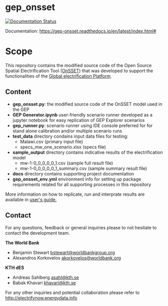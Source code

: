 gep_onsset
=================================

[![Documentation Status](https://readthedocs.org/projects/gep-onsset/badge/?version=latest)](https://gep-onsset.readthedocs.io/en/latest/?badge=latest)

Documentation: https://gep-onsset.readthedocs.io/en/latest/index.html#

# Scope

This repository contains the modified source code of the Open Source Spatial Electrification Tool ([OnSSET](http://www.onsset.org/)) that was developed to support the functionalities of the [Global electrification Platform](https://electrifynow.energydata.info/).

## Content

- **gep_onsset.py**: the modified source code of the OnSSET model used in the GEP
- **GEP Generator.ipynb** user-friendly scenario runner developed as a jupyter notebook for easy replication of GEP Explorer scenarios
- **gep_runner.py**: scenario runner using IDE console preferred for for stand alone calibration and/or multiple scenario runs
- **test_data** directory condains input data files for testing:
    - Malawi.csv (primary input file)
    - specs_mw_one_scenario.xlsx (specs file)
- **sample_output** directory contains indicative results of the electrification model
    - mw-1-0_0_0_0_0_1.csv (sample full result file)
    - mw-1-0_0_0_0_0_1_summary.csv (sample summary result file)
- **docs** directory contains supporting project documentation
- **gep_onsset_env.yml** environment info for setting up package requirements related for all supporting processes in this repository

More information on how to replicate, run and interprate results are available in [user's guide.](https://gep-onsset.readthedocs.io/en/latest/index.html#)

## Contact
For any questions, feedback or general inquiries please to not hesitate to contact the development team.

**The World Bank**

- Benjamin Stewart <bstewart@worldbankgroup.org>
- Alexandros Korkovelos <akorkovelos@worldbank.org>

**KTH dES**

- Andreas Sahlberg <asahl@kth.se>
- Babak Khavari <khavari@kth.se>

For any other inquiries and potential collaboration please refer to http://electrifynow.energydata.info
